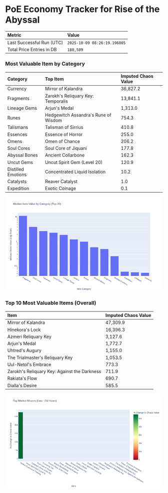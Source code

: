 # PoE Economy Tracker for Rise of the Abyssal

<!-- START_MAINTENANCE -->
| Metric | Value |
|:---|:---|
| Last Successful Run (UTC) | `2025-10-09 08:26:19.196005` |
| Total Price Entries in DB | `180,509` |

<!-- END_MAINTENANCE -->

<!-- START_DATAFRAME_DEBUG -->
<!-- END_DATAFRAME_DEBUG -->

<!-- START_CATEGORY_ANALYSIS -->
### Most Valuable Item by Category
| Category | Top Item | Imputed Chaos Value |
| :--- | :--- | :--- |
| Currency | Mirror of Kalandra | 36,827.2 |
| Fragments | Zarokh's Reliquary Key: Temporalis | 13,841.1 |
| Lineage Gems | Arjun's Medal | 1,313.0 |
| Runes | Hedgewitch Assandra's Rune of Wisdom | 754.3 |
| Talismans | Talisman of Sirrius | 410.8 |
| Essences | Essence of Horror | 255.0 |
| Omens | Omen of Chance | 206.2 |
| Soul Cores | Soul Core of Jiquani | 177.8 |
| Abyssal Bones | Ancient Collarbone | 162.3 |
| Uncut Gems | Uncut Spirit Gem (Level 20) | 120.9 |
| Distilled Emotions | Concentrated Liquid Isolation | 10.2 |
| Catalysts | Reaver Catalyst | 1.0 |
| Expedition | Exotic Coinage | 0.1 |


![Category Analysis Chart](charts/category_analysis.png)
<!-- END_ANALYSIS -->

<!-- START_ANALYSIS -->
### Top 10 Most Valuable Items (Overall)
| Item | Imputed Chaos Value |
| :--- | :--- |
| Mirror of Kalandra | 47,309.9 |
| Hinekora's Lock | 16,396.3 |
| Azmeri Reliquary Key | 3,127.6 |
| Arjun's Medal | 1,772.7 |
| Uhtred's Augury | 1,155.0 |
| The Trialmaster's Reliquary Key | 1,053.5 |
| Uul-Netol's Embrace | 773.3 |
| Zarokh's Reliquary Key: Against the Darkness | 711.9 |
| Rakiata's Flow | 690.7 |
| Dialla's Desire | 585.5 |


![Market Movers Chart](charts/market_movers.png)
<!-- END_ANALYSIS -->
